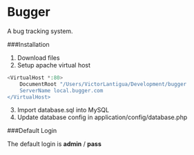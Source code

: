 Bugger
==========
A bug tracking system.

###Installation

1. Download files
2. Setup apache virtual host
```php
<VirtualHost *:80>
    DocumentRoot "/Users/VictorLantigua/Development/bugger
    ServerName local.bugger.com
</VirtualHost>
```
3. Import database.sql into MySQL
4. Update database config in application/config/database.php

###Default Login

The default login is **admin** / **pass**
